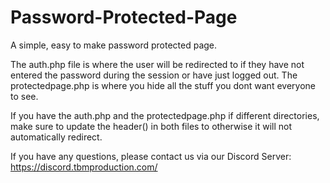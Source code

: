 # Password-Protected-Page
A simple, easy to make password protected page.

The auth.php file is where the user will be redirected to if they have not entered the password during the session or have just logged out.
The protectedpage.php is where you hide all the stuff you dont want everyone to see.

If you have the auth.php and the protectedpage.php if different directories, make sure to update the header() in both files to otherwise it will not automatically redirect.

If you have any questions, please contact us via our Discord Server:
https://discord.tbmproduction.com/
